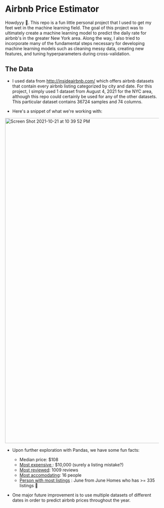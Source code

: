 # Airbnb Price Estimator

Howdyyy 🤠. This repo is a fun little personal project that I used to get my feet wet in the machine learning field. The goal of this project was to ultimately create a machine learning model to predict the daily rate for airbnb's in the greater New York area. Along the way, I also tried to incorporate many of the fundamental steps necessary for developing machine learning models such as cleaning messy data, creating new features, and tuning hyperparameters during cross-validation. 

## The Data
* I used data from http://insideairbnb.com/ which offers airbnb datasets that contain every airbnb listing categorized by city and date. For this project, I simply used 1 dataset from August 4, 2021 for the NYC area, although this repo could certainly be used for any of the other datasets. This particular dataset contains 36724 samples and 74 columns.

* Here's a snippet of what we're working with:

<img width="1064" alt="Screen Shot 2021-10-21 at 10 39 52 PM" src="https://user-images.githubusercontent.com/20541568/138384472-763d07f9-4ef6-4e9a-8225-cf922a584243.png">

* Upon further exploration with Pandas, we have some fun facts:
  * Median price: $108
  * <a href="https://www.airbnb.com/rooms/13925864?source_impression_id=p3_1634871163_ljIRjknK7Sxq5Fjb" target="_blank"> Most expensive </a>: $10,000 (surely a listing mistake?)
  * <a href="https://www.airbnb.com/rooms/34071681?source_impression_id=p3_1634871370_vf7ADDNtV0fjwGBF" target="_blank">Most reviewed</a>: 1009 reviews
  * <a href="https://www.airbnb.com/rooms/45910?source_impression_id=p3_1634873288_gLh%2BUToQlso1asrH" target="_blank">Most accomodating</a>: 16 people
  * <a href="https://www.airbnb.com/rooms/43298710?source_impression_id=p3_1634872166_82xSpr0y%2FA5p8Yi1" target="_blank">Person with most listings</a> : June from June Homes who has >= 335 listings 🤑

* One major future improvement is to use multiple datasets of different dates in order to predict airbnb prices throughout the year.
